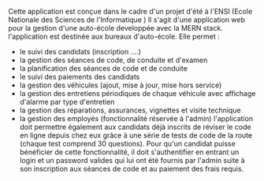 Cette application est conçue dans le cadre d'un projet d'été à l'ENSI (Ecole Nationale des Sciences de l'Informatique )
Il s'agit d'une application web pour la gestion d'une auto-école developpée avec la MERN stack.
l'application est destinée aux bureaux d'auto-école. Elle permet :
- le suivi des candidats (inscription ....)
- la gestion des séances de code, de conduite et d'examen
- la planification des séances de code et de conduite
- le suivi des paiements des candidats
- la gestion des véhicules (ajout, mise à jour, mise hors service)
- la gestion des entretiens périodiques de chaque véhicule avec affichage d'alarme par type d'entretien
- la gestion des réparations, assurances, vignettes et visite technique
- la gestion des employés (fonctionnalité réservée à l'admin)
l'application doit permettre également aux candidats déjà inscrits de réviser le code en ligne depuis
chez eux grâce à une série de tests de code de la route (chaque test comprend 30 questions). Pour
qu'un candidat puisse bénéficier de cette fonctionnalité, il doit s'authentifier en entrant un login et un
password valides qui lui ont été fournis par l'admin suite à son inscription aux séances de code et au
paiement des frais requis.
